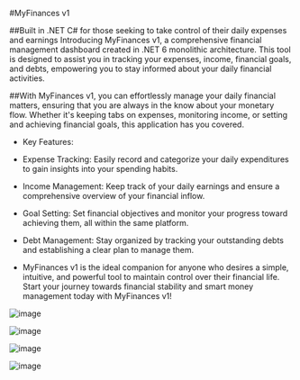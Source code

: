 #MyFinances v1

##Built in .NET C# for those seeking to take control of their daily expenses and earnings
Introducing MyFinances v1, a comprehensive financial management dashboard created in .NET 6 monolithic architecture. This tool is designed to assist you in tracking your expenses, income, financial goals, and debts, empowering you to stay informed about your daily financial activities.

##With MyFinances v1, you can effortlessly manage your daily financial matters, ensuring that you are always in the know about your monetary flow. Whether it's keeping tabs on expenses, monitoring income, or setting and achieving financial goals, this application has you covered.

- Key Features:

- Expense Tracking: Easily record and categorize your daily expenditures to gain insights into your spending habits.

- Income Management: Keep track of your daily earnings and ensure a comprehensive overview of your financial inflow.

- Goal Setting: Set financial objectives and monitor your progress toward achieving them, all within the same platform.

- Debt Management: Stay organized by tracking your outstanding debts and establishing a clear plan to manage them.

- MyFinances v1 is the ideal companion for anyone who desires a simple, intuitive, and powerful tool to maintain control over their financial life. Start your journey towards financial stability and smart money management today with MyFinances v1!

![image](https://user-images.githubusercontent.com/100293387/190882650-50fe6134-feca-4198-b171-582fe9e78c3c.png)

![image](https://user-images.githubusercontent.com/100293387/190882679-f9ffd605-7f0a-472e-bcb7-618a73a873ef.png)

![image](https://user-images.githubusercontent.com/100293387/190882684-18db1cf4-33ee-4c20-9100-ecd4d82c53f7.png)

![image](https://user-images.githubusercontent.com/100293387/190882687-9eab1855-83cd-4fca-a990-7bf06dd191cb.png)
